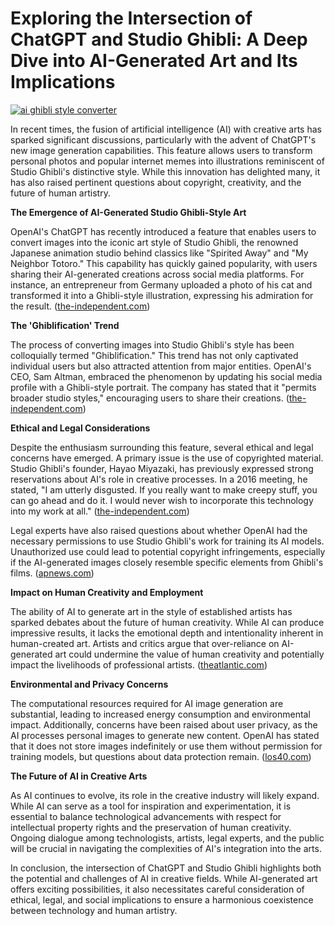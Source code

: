 # Exploring the Intersection of ChatGPT and Studio Ghibli: A Deep Dive into AI-Generated Art and Its Implications

[![ai ghibli style converter](https://i.imgur.com/dwt8Y5G.gif)](https://witbeam.net/slzx)

In recent times, the fusion of artificial intelligence (AI) with creative arts has sparked significant discussions, particularly with the advent of ChatGPT's new image generation capabilities. This feature allows users to transform personal photos and popular internet memes into illustrations reminiscent of Studio Ghibli's distinctive style. While this innovation has delighted many, it has also raised pertinent questions about copyright, creativity, and the future of human artistry.

**The Emergence of AI-Generated Studio Ghibli-Style Art**

OpenAI's ChatGPT has recently introduced a feature that enables users to convert images into the iconic art style of Studio Ghibli, the renowned Japanese animation studio behind classics like "Spirited Away" and "My Neighbor Totoro." This capability has quickly gained popularity, with users sharing their AI-generated creations across social media platforms. For instance, an entrepreneur from Germany uploaded a photo of his cat and transformed it into a Ghibli-style illustration, expressing his admiration for the result. ([the-independent.com](https://www.the-independent.com/arts-entertainment/films/news/studio-ghibli-chatgpt-openai-hayao-miyazaki-trend-copyright-b2723114.html?utm_source=openai))

**The 'Ghiblification' Trend**

The process of converting images into Studio Ghibli's style has been colloquially termed "Ghiblification." This trend has not only captivated individual users but also attracted attention from major entities. OpenAI's CEO, Sam Altman, embraced the phenomenon by updating his social media profile with a Ghibli-style portrait. The company has stated that it "permits broader studio styles," encouraging users to share their creations. ([the-independent.com](https://www.the-independent.com/arts-entertainment/films/news/studio-ghibli-chatgpt-openai-hayao-miyazaki-trend-copyright-b2723114.html?utm_source=openai))

**Ethical and Legal Considerations**

Despite the enthusiasm surrounding this feature, several ethical and legal concerns have emerged. A primary issue is the use of copyrighted material. Studio Ghibli's founder, Hayao Miyazaki, has previously expressed strong reservations about AI's role in creative processes. In a 2016 meeting, he stated, "I am utterly disgusted. If you really want to make creepy stuff, you can go ahead and do it. I would never wish to incorporate this technology into my work at all." ([the-independent.com](https://www.the-independent.com/arts-entertainment/films/news/studio-ghibli-chatgpt-openai-hayao-miyazaki-trend-copyright-b2723114.html?utm_source=openai))

Legal experts have also raised questions about whether OpenAI had the necessary permissions to use Studio Ghibli's work for training its AI models. Unauthorized use could lead to potential copyright infringements, especially if the AI-generated images closely resemble specific elements from Ghibli's films. ([apnews.com](https://apnews.com/article/0f4cb487ec3042dd5b43ad47879b91f4?utm_source=openai))

**Impact on Human Creativity and Employment**

The ability of AI to generate art in the style of established artists has sparked debates about the future of human creativity. While AI can produce impressive results, it lacks the emotional depth and intentionality inherent in human-created art. Artists and critics argue that over-reliance on AI-generated art could undermine the value of human creativity and potentially impact the livelihoods of professional artists. ([theatlantic.com](https://www.theatlantic.com/newsletters/archive/2025/03/studio-ghibli-memes-openai-chatgpt/682235/?utm_source=openai))

**Environmental and Privacy Concerns**

The computational resources required for AI image generation are substantial, leading to increased energy consumption and environmental impact. Additionally, concerns have been raised about user privacy, as the AI processes personal images to generate new content. OpenAI has stated that it does not store images indefinitely or use them without permission for training models, but questions about data protection remain. ([los40.com](https://los40.com/2025/04/04/chatgpt-ahora-ilustra-pero-a-que-precio/?utm_source=openai))

**The Future of AI in Creative Arts**

As AI continues to evolve, its role in the creative industry will likely expand. While AI can serve as a tool for inspiration and experimentation, it is essential to balance technological advancements with respect for intellectual property rights and the preservation of human creativity. Ongoing dialogue among technologists, artists, legal experts, and the public will be crucial in navigating the complexities of AI's integration into the arts.

In conclusion, the intersection of ChatGPT and Studio Ghibli highlights both the potential and challenges of AI in creative fields. While AI-generated art offers exciting possibilities, it also necessitates careful consideration of ethical, legal, and social implications to ensure a harmonious coexistence between technology and human artistry.